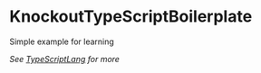 # KnockoutTypeScriptBoilerplate
Simple example for learning

*See [TypeScriptLang](http://www.typescriptlang.org/docs/handbook/knockout.html) for more*